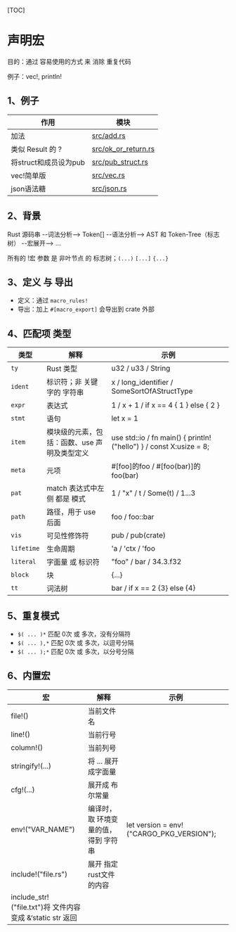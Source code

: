 [TOC]

# 声明宏

目的：通过 容易使用的方式 来 消除 重复代码

例子：vec!, println!

## 1、例子

|作用|模块|
|--|--|
|加法|[src/add.rs](src/add.rs)|
|类似 Result 的 ?|[src/ok_or_return.rs](src/ok_or_return.rs)|
|将struct和成员设为pub|[src/pub_struct.rs](src/pub_struct.rs)|
|vec!简单版|[src/vec.rs](src/vec.rs)|
|json语法糖|[src/json.rs](src/json.rs)|

## 2、背景

Rust 源码串 --词法分析--> Token[] --语法分析--> AST 和 Token-Tree（标志树） --宏展开--> ...
 
所有的 !宏 参数 是 非叶节点 的 标志树；`(...)` `[...]` `{...}`

## 3、定义 与 导出

+ 定义：通过 `macro_rules!`
+ 导出：加上 `#[macro_export]` 会导出到 crate 外部

## 4、匹配项 类型

|类型|解释|示例|
|--|--|--|
|`ty`|Rust 类型|u32 / u33 / String|
|`ident`|标识符；非 关键字的 字符串|x / long_identifier / SomeSortOfAStructType|
|`expr`|表达式|1 / x + 1 / if x == 4 { 1 } else { 2 }|
|`stmt`|语句|let x = 1|
|`item`|模块级的元素，包括：函数、use 声明及类型定义|use std::io / fn main() { println!("hello") } / const X:usize = 8;|
|`meta`|元项|#[foo]的foo / #[foo(bar)]的foo(bar)|
|`pat`|match 表达式中左侧 都是 模式|1 / "x" / t / Some(t) / 1...3|
|`path`|路径，用于 use 后面|foo / foo::bar|
|`vis`|可见性修饰符|pub / pub(crate)|
|`lifetime`|生命周期|'a / 'ctx / 'foo|
|`literal`|字面量 或 标识符|"foo" / bar / 34.3.f32|
|`block`|块|{...}|
|`tt`|词法树|bar / if x == 2 {3} else {4}|

## 5、重复模式

+ `$( ... )*`    匹配 0次 或 多次，没有分隔符
+ `$( ... ),*`   匹配 0次 或 多次，以逗号分隔
+ `$( ... );*`   匹配 0次 或 多次，以分号分隔

## 6、内置宏

|宏|解释|示例|
|--|--|--|
|file!()|当前文件名||
|line!()|当前行号||
|column!()|当前列号||
|stringify!(...)|将 ... 展开成字面量||
|cfg!(...)|展开成 布尔常量||
|env!("VAR_NAME")|编译时，取 环境变量的值，得到 字符串|let version = env!("CARGO_PKG_VERSION");|
|include!("file.rs")|展开 指定rust文件的内容||
|include_str!("file.txt")将 文件内容 变成 &‘static str 返回||
